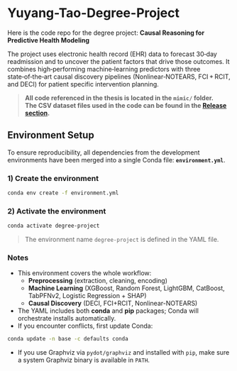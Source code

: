 # Yuyang-Tao-Degree-Project
Here is the code repo for the degree project: **Causal Reasoning for Predictive Health Modeling**

The project uses electronic health record (EHR) data to forecast 30‑day readmission and to uncover the patient factors that drive those outcomes. It combines high‑performing machine‑learning predictors with three state‑of‑the‑art causal discovery pipelines (Nonlinear‑NOTEARS, FCI + RCIT, and DECI) for patient specific intervention planning.

> **All code referenced in the thesis is located in the `mimic/` folder.**  
> **The CSV dataset files used in the code can be found in the [Release section](https://github.com/yuyangtao11/Yuyang-Tao-Degree-Project/releases/tag/Dataset).**

## Environment Setup

To ensure reproducibility, all dependencies from the development environments have been merged into a single Conda file: **`environment.yml`**.  

### 1) Create the environment
```bash
conda env create -f environment.yml
```

### 2) Activate the environment
```bash
conda activate degree-project
```
> The environment name `degree-project` is defined in the YAML file.

### Notes
- This environment covers the whole workflow:
  - **Preprocessing** (extraction, cleaning, encoding)
  - **Machine Learning** (XGBoost, Random Forest, LightGBM, CatBoost, TabPFNv2, Logistic Regression + SHAP)
  - **Causal Discovery** (DECI, FCI+RCIT, Nonlinear-NOTEARS)
- The YAML includes both **conda** and **pip** packages; Conda will orchestrate installs automatically.
- If you encounter conflicts, first update Conda:
```bash
conda update -n base -c defaults conda
```
- If you use Graphviz via `pydot/graphviz` and installed with `pip`, make sure a system Graphviz binary is available in `PATH`.
